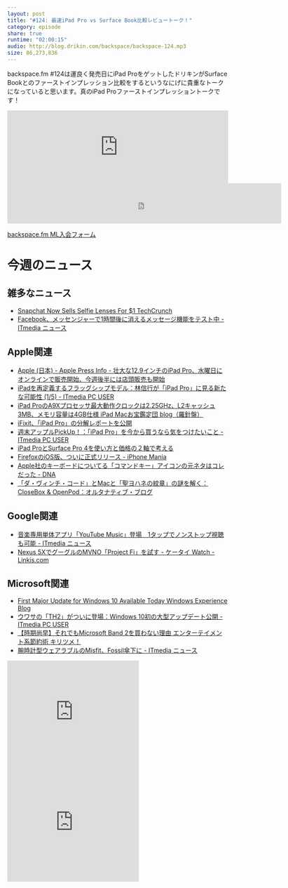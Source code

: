 ```yaml
---
layout: post
title: "#124: 最速iPad Pro vs Surface Book比較レビュートーク！"
category: episode
share: true
runtime: "02:00:15"
audio: http://blog.drikin.com/backspace/backspace-124.mp3
size: 86,273,836
---
```


backspace.fm #124は運良く発売日にiPad ProをゲットしたドリキンがSurface Bookとのファーストインプレッション比較をするというなにげに貴重なトークになっていると思います。真のiPad Proファーストインプレッショントークです！

<iframe width="100%" height="166" scrolling="no" frameborder="no" src="https://w.soundcloud.com/player/?url=https%3A//api.soundcloud.com/tracks/233110035&amp;color=ff5500&amp;auto_play=false&amp;hide_related=false&amp;show_comments=true&amp;show_user=true&amp;show_reposts=false"></iframe>
<iframe src="http://backspace.fm/subscribes.html" width="124%" height="92" scrolling="no" frameborder="0"></iframe>

[backspace.fm ML入会フォーム](http://backspace.us11.list-manage.com/subscribe?u=09c933bd3997c1d16dbed156a&id=84b6529b91)

# 今週のニュース

## 雑多なニュース
- [Snapchat Now Sells Selfie Lenses For $1  TechCrunch](http://techcrunch.com/2015/11/13/snapchat-now-sells-selfie-lenses-for-1/)
- [Facebook、メッセンジャーで1時間後に消えるメッセージ機能をテスト中 - ITmedia ニュース](http://www.itmedia.co.jp/news/articles/1511/13/news077.html)

## Apple関連
- [Apple (日本) - Apple Press Info - 壮大な12.9インチのiPad Pro、水曜日にオンラインで販売開始、今週後半には店頭販売も開始](http://www.apple.com/jp/pr/library/2015/11/09Epic-12-9-inch-iPad-Pro-Available-to-Order-Online-Wednesday-Arrives-in-Stores-Later-This-Week.html)
- [iPadを再定義するフラッグシップモデル：林信行が「iPad Pro」に見る新たな可能性 (1/5) - ITmedia PC USER](http://www.itmedia.co.jp/pcuser/articles/1511/11/news157.html)
- [iPad ProのA9Xプロセッサ最大動作クロックは2.25GHz、L2キャッシュ3MB、メモリ容量は4GB仕様  iPad  Macお宝鑑定団 blog（羅針盤）](http://www.macotakara.jp/blog/category-51/entry-28462.html)
- [iFixit、「iPad Pro」の分解レポートを公開](http://touchlab.jp/2015/11/ifixit_ipad_pro_teardown/)
- [週末アップルPickUp！：「iPad Pro」を今から買うなら気をつけたいこと - ITmedia PC USER](http://www.itmedia.co.jp/pcuser/articles/1511/13/news106.html)
- [iPad ProとSurface Pro 4を使い方と価格の２軸で考える](http://lifehacking.jp/2015/11/ipad-pro-vs-surface-pro-4/)
- [FirefoxのiOS版、ついに正式リリース - iPhone Mania](http://iphone-mania.jp/news-92512/)
- [Apple社のキーボードについてる「コマンドキー」アイコンの元ネタはコレだった - DNA](http://dailynewsagency.com/2014/06/29/the-origin-of-the-apple-3bw/)
- [「ダ・ヴィンチ・コード」とMacと「聖ヨハネの紋章」の謎を解く：CloseBox & OpenPod：オルタナティブ・ブログ](http://blogs.itmedia.co.jp/closebox/2006/05/mac_2e07.html)


## Google関連
- [音楽専用単体アプリ「YouTube Music」登場　1タップでノンストップ視聴も可能 - ITmedia ニュース](http://www.itmedia.co.jp/news/articles/1511/13/news047.html)
- [Nexus 5XでグーグルのMVNO「Project Fi」を試す - ケータイ Watch - Linkis.com](http://linkis.com/k-tai.impress.co.jp/4wI2u)

## Microsoft関連
- [First Major Update for Windows 10 Available Today  Windows Experience Blog](http://blogs.windows.com/windowsexperience/2015/11/12/first-major-update-for-windows-10-available-today/)
- [ウワサの「TH2」がついに登場：Windows 10初の大型アップデート公開 - ITmedia PC USER](http://www.itmedia.co.jp/pcuser/articles/1511/13/news087.html)
- [【時期尚早】それでもMicrosoft Band 2を買わない理由  エンターテイメント系節約術 キリツメ！](http://kiritsume.com/2015/11/08/reason-why-i-dont-get-microsoft-band-2/)
- [腕時計型ウェアラブルのMisfit、Fossil傘下に - ITmedia ニュース](http://www.itmedia.co.jp/news/articles/1511/13/news107.html)

<iframe src="http://rcm-fe.amazon-adsystem.com/e/cm?t=driftking-22&o=9&p=12&l=bn1&mode=videogames-jp&browse=637394&fc1=000000&lt1=_blank&lc1=3366FF&bg1=FFFFFF&f=ifr" marginwidth="0" marginheight="0" width="300" height="252" border="0" frameborder="0" style="border:none;" scrolling="no"></iframe>
<iframe src="http://rcm-fe.amazon-adsystem.com/e/cm?t=driftking-22&o=9&p=12&l=bn1&mode=computers-jp&browse=2127212490&fc1=000000&lt1=_blank&lc1=3366FF&bg1=FFFFFF&f=ifr" marginwidth="0" marginheight="0" width="300" height="252" border="0" frameborder="0" style="border:none;" scrolling="no"></iframe>

